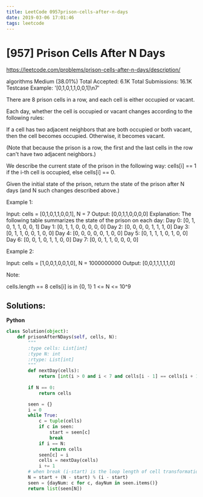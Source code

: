 ```yaml
---
title: LeetCode 0957prison-cells-after-n-days
date: 2019-03-06 17:01:46
tags: leetcode
---
```


# [957] Prison Cells After N Days

 https://leetcode.com/problems/prison-cells-after-n-days/description/

 algorithms
 Medium (38.01%)
 Total Accepted:    6.1K
 Total Submissions: 16.1K
 Testcase Example:  '[0,1,0,1,1,0,0,1]\n7'

 There are 8 prison cells in a row, and each cell is either occupied or
 vacant.
 
 Each day, whether the cell is occupied or vacant changes according to the
 following rules:
 
 
 If a cell has two adjacent neighbors that are both occupied or both vacant,
 then the cell becomes occupied.
 Otherwise, it becomes vacant.
 
 
 (Note that because the prison is a row, the first and the last cells in the
 row can't have two adjacent neighbors.)
 
 We describe the current state of the prison in the following way: cells[i] ==
 1 if the i-th cell is occupied, else cells[i] == 0.
 
 Given the initial state of the prison, return the state of the prison after N
 days (and N such changes described above.)
 
 
 
 
 
 
 
 
 
 Example 1:
 
 
 Input: cells = [0,1,0,1,1,0,0,1], N = 7
 Output: [0,0,1,1,0,0,0,0]
 Explanation: 
 The following table summarizes the state of the prison on each day:
 Day 0: [0, 1, 0, 1, 1, 0, 0, 1]
 Day 1: [0, 1, 1, 0, 0, 0, 0, 0]
 Day 2: [0, 0, 0, 0, 1, 1, 1, 0]
 Day 3: [0, 1, 1, 0, 0, 1, 0, 0]
 Day 4: [0, 0, 0, 0, 0, 1, 0, 0]
 Day 5: [0, 1, 1, 1, 0, 1, 0, 0]
 Day 6: [0, 0, 1, 0, 1, 1, 0, 0]
 Day 7: [0, 0, 1, 1, 0, 0, 0, 0]
 
 
 
 
 Example 2:
 
 
 Input: cells = [1,0,0,1,0,0,1,0], N = 1000000000
 Output: [0,0,1,1,1,1,1,0]
 
 
 
 
 Note:
 
 
 cells.length == 8
 cells[i] is in {0, 1}
 1 <= N <= 10^9
 
 
 

## Solutions:

**Python**
```python
class Solution(object):
    def prisonAfterNDays(self, cells, N):
        """
        :type cells: List[int]
        :type N: int
        :rtype: List[int]
        """
        def nextDay(cells):
            return [int(i > 0 and i < 7 and cells[i - 1] == cells[i + 1]) for i in range(8)]
        
        if N == 0:
            return cells

        seen = {}
        i = 0
        while True:
            c = tuple(cells)
            if c in seen:
                start = seen[c]
                break
            if i == N:
                return cells
            seen[c] = i
            cells = nextDay(cells)
            i += 1
        # when break (i-start) is the loop length of cell transformation
        N = start + (N - start) % (i - start)
        seen = {dayNum: c for c, dayNum in seen.items()}
        return list(seen[N])
```